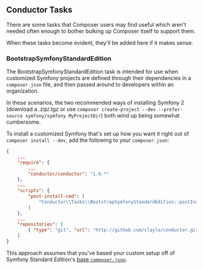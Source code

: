 ## Conductor Tasks

There are some tasks that Composer users may find useful which aren't 
needed often enough to bother bulking up Composer itself to support them.

When these tasks become evident, they'll be added here if it makes sense.

### BootstrapSymfonyStandardEdition

The BootstrapSymfonyStandardEdition task is intended for use when customized
Symfony projects are defined through their dependencies in a `composer.json`
file, and then passed around to developers within an organization. 

In these scenarios, the two recommended ways of installing Symfony 2 
(download a .zip/.tgz or use `composer create-project --dev --prefer-source symfony/symfony MyProjectDir`) both 
wind up being somewhat cumbersome. 

To install a customized Symfony that's set up how you want it right out of
`composer install --dev`, add the following to your `composer.json`:

```json
{
    ...
    "require": {
        ...
        "conductor/conductor": "1.0.*"
    },
    ...
    "scripts": {
        "post-install-cmd": [
            "Conductor\\Tasks\\BootstrapSymfonyStandardEdition::postInstall"
        ]
    },
    ...
    "repositories": [
        { "type": "git", "url": "http://github.com/claylo/conductor.git" }
    ]
}
```

This approach assumes that you've based your custom setup off of 
Symfony Standard Edition's [base `composer.json`](https://github.com/symfony/symfony-standard/blob/master/composer.json).


